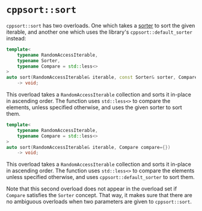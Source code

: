 `cppsort::sort`
===============

`cppsort::sort` has two overloads. One which takes a [sorter](sorters.md) to sort
the given iterable, and another one which uses the library's `cppsort::default_sorter`
instead:

```cpp 
template<
    typename RandomAccessIterable,
    typename Sorter,
    typename Compare = std::less<>
>
auto sort(RandomAccessIterable& iterable, const Sorter& sorter, Compare compare={})
    -> void;
```

This overload takes a `RandomAccessIterable` collection and sorts it in-place in
ascending order. The function uses `std::less<>` to compare the elements, unless
specified otherwise, and uses the given sorter to sort them.

```cpp
template<
    typename RandomAccessIterable,
    typename Compare = std::less<>
>
auto sort(RandomAccessIterable& iterable, Compare compare={})
    -> void;
```

This overload takes a `RandomAccessIterable` collection and sorts it in-place in
ascending order. The function uses `std::less<>` to compare the elements unless
specified otherwise, and uses `cppsort::default_sorter` to sort them.

Note that this second overload does not appear in the overload set if `Compare`
satisfies the `Sorter` concept. That way, it makes sure that there are no ambiguous
overloads when two parameters are given to `cppsort::sort`.
